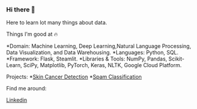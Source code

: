 ### Hi there 👋

Here to learn lot many things about data.

Things I'm good at 🔥

*Domain: Machine Learning, Deep Learning,Natural Language Processing, Data Visualization, and Data Warehousing.
*Languages: Python, SQL.
*Framework: Flask, Steamlit.
*Libraries & Tools: NumPy, Pandas, Scikit-Learn, SciPy, Matplotlib, PyTorch, Keras, NLTK, Google Cloud Platform.

Projects: 
*[Skin Cancer Detection](https://github.com/pankajsrh9/Image_Classification_using_Pytorch)
*[Spam Classification](https://github.com/pankajsrh9/Spam_Classification)


Find me around:

[Linkedin](https://www.linkedin.com/in/pankaj-s95/)

